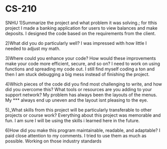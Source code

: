# CS-210
SNHU
1)Summarize the project and what problem it was solving.; for tthis project I made a banking application for users to view balances and make deposits. I designed the code based on the requirements from the client.

2)What did you do particularly well? I was impressed with how little I needed to adjust my math. 

3)Where could you enhance your code? How would these improvements make your code more efficient, secure, and so on?
  I need to work on using functions and spreading my code out. I still find myself coding a ton and then I am stuck debugging a big mess instead of finishing the project.
  
  4)Which pieces of the code did you find most challenging to write, and how did you overcome this? What tools or resources are you adding to your support network? My problem has always been the layouts of the menus. My *** always end up uneven and the layout isnt pleasing to the eye.
  
5)_What skills from this project will be particularly transferable to other projects or course work? Everything about this project was memorable and fun. I am sure I will be using the skills i learned here in the future. 

6)How did you make this program maintainable, readable, and adaptable? I paid close attention to my comments. I tried to use them as much as possible. Working on those industry standards

